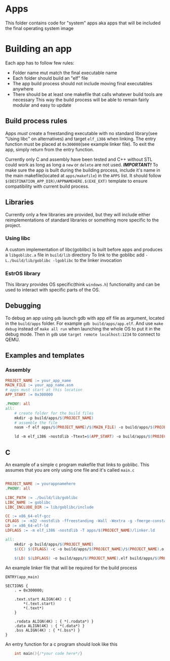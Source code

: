 # Apps
This folder contains code for "system" apps aka apps that will be included the final operating system image

# Building an app

Each app has to follow few rules:
* Folder name mut match the final executable name
* Each folder should build an "elf" file
* The app build process should not include moving final executables anywhere
* There should be at least one makefile that calls whatever build tools are necessary 
This way the build process will be able to remain fairly modular and easy to update
    
## Build process rules
Apps *must* create a freestanding executable with no standard library(see "Using libc" on alternatives) and target `elf_i386` when linking. The entry function must be placed at `0x300000`(see example linker file). To exit the app, simply return from the entry function.
    
Currently only C and assembly have been tested and C++ without STL could work as long as long a `new` or `delete` are not used. 
***IMPORTANT!*** To make sure the app is built during the building process, include it's name in the main makefile(located at `apps/makefile`) in the `APPS` list. It should follow `$(DESTINATION_APP_DIR)/APPNAMEHERE.$(EXE_EXT)` template to ensure compatibility with current build process.
## Libraries
 Currently only a few libraries are provided, but they will include either reimplementations of standard libraries or something more specific to the project.
### Using libc
A custom implementation of libc(goblibc) is built before apps and produces a `libgoblibc.a` file in `build/lib` directory
To link to the goblibc add `-L./build/lib/goblibc -lgoblibc` to the linker invocation
### EstrOS library
This library provides OS specific(think `windows.h`) functionality and can be used to interact with specific parts of the OS.
## Debugging
To debug an app using `gdb` launch gdb with app elf file as argument, located in the `build/apps` folder.  For example `gdb build/apps/app.elf`. And use `make debug` instead of `make all run` when launching the whole OS to put it in the debug mode. Then in `gdb` use `target remote localhost:1234` to connect to QEMU.
## Examples and templates
### Assembly

```makefile
PROJECT_NAME := your_app_name
MAIN_FILE := your_app_name.asm
# apps must start at this location
APP_START := 0x300000

.PHONY: all
all:
    # create folder for the build files
    mkdir -p build/apps/$(PROJECT_NAME)
    # assemble the file
    nasm -f elf apps/$(PROJECT_NAME)/$(MAIN_FILE) -o build/apps/$(PROJECT_NAME).o

    ld -m elf_i386 -nostdlib -Ttext=$(APP_START) -o build/apps/$(PROJECT_NAME).elf build/apps/$(PROJECT_NAME).o

```
## C
An example of a simple c program makefile that links to goblibc. This assumes that you are only using one file and it's called `main.c`

```makefile

PROJECT_NAME := yourappnamehere
.PHONY: all

LIBC_PATH := ./build/lib/goblibc
LIBC_NAME := goblibc
LIBC_INCLUDE_DIR := lib/goblibc/include

CC := x86_64-elf-gcc
CFLAGS := -m32 -nostdlib -ffreestanding -Wall -Wextra -g -fmerge-constants -I $(LIBC_INCLUDE_DIR)
LD := x86_64-elf-ld
LDFLAGS := -m elf_i386 -nostdlib -T apps/$(PROJECT_NAME)/linker.ld

all:
    mkdir -p build/apps/$(PROJECT_NAME)
    $(CC) $(CFLAGS) -c -o build/apps/$(PROJECT_NAME)/$(PROJECT_NAME).o apps/$(PROJECT_NAME)/main.c

    $(LD) $(LDFLAGS) -o build/apps/$(PROJECT_NAME).elf build/apps/$(PROJECT_NAME)/$(PROJECT_NAME).o -L$(LIBC_PATH) -l$(LIBC_NAME)
```

An example linker file that will be required for the build process
```ld
ENTRY(app_main)

SECTIONS {
    . = 0x300000;

    .text.start ALIGN(4K) : {
        *(.text.start)
        *(.text*)
    }

    .rodata ALIGN(4K) : { *(.rodata*) }
    .data ALIGN(4K) : { *(.data*) }
    .bss ALIGN(4K) : { *(.bss*) }
}
```

An entry function for a c program should look like this
```c
    int main(){/*your code here*/}
```

